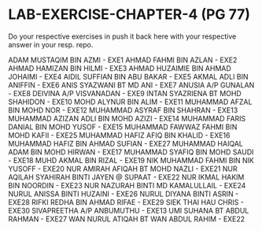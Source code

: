 # LAB-EXERCISE-CHAPTER-4 (PG 77)

Do your respective exercises in push it back here with your respective answer in your resp. repo.

ADAM MUSTAQIM BIN AZMI - EXE1
AHMAD FAHMI BIN AZLAN - EXE2
AHMAD HAMIZAN BIN HILMI - EXE3
AHMAD HUZAIMIE BIN AHMAD JOHAIMI - EXE4
AIDIL SUFFIAN BIN ABU BAKAR - EXE5
AKMAL ADLI BIN ANIFFIN - EXE6
ANIS SYAZWANI BT MD ANI - EXE7
ANUSIA A/P GUNALAN - EXE8
DEIVINA A/P VISVANADAN - EXE9
INTAN SYAZRIENA BT MOHD SHAHIDON - EXE10
MOHD ALYNUR BIN ALIM - EXE11
MUHAMMAD AFZAL BIN MOHD NOR - EXE12
MUHAMMAD ASYRAF BIN SHAHRAN - EXE13
MUHAMMAD AZIZAN ADLI BIN MOHD AZIZI - EXE14
MUHAMMAD FARIS DANIAL BIN MOHD YUSOF - EXE15
MUHAMMAD FAWWAZ FAHMI BIN MOHD KAFII - EXE25
MUHAMMAD HAFIZ AFIQ BIN KHALID - EXE16
MUHAMMAD HAFIZ BIN AHMAD SUFIAN - EXE27
MUHAMMAD HAIQAL ADAM BIN MOHD HIRWAN - EXE17
MUHAMMAD SYAFIQ BIN MOHD SAUDI - EXE18
MUHD AKMAL BIN RIZAL - EXE19
NIK MUHAMMAD FAHMI BIN NIK YUSOFF - EXE20
NUR AMIRAH AFIQAH BT MOHD NAZLI - EXE21
NUR AQILAH SYAHIRAH BINTI JAYEN @ SUPAAT - EXE22
NUR IKMAL HAKIM BIN NOORDIN - EXE23
NUR NAZURAH BINTI MD KAMALULLAIL - EXE24
NURUL ANISSA BINTI HUZAINI - EXE26
NURUL DIYANA BINTI ASRIN - EXE28
RIFKI REDHA BIN AHMAD RIFAE - EXE29
SIEK THAI HAU CHRIS - EXE30
SIVAPREETHA A/P ANBUMUTHU - EXE13
UMI SUHANA BT ABDUL RAHMAN - EXE27
WAN NURUL ATIQAH BT WAN ABDUL RAHIM - EXE22
